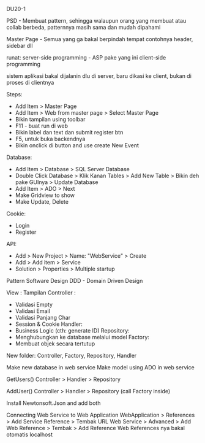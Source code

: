 DU20-1

PSD -  Membuat pattern, sehingga walaupun orang yang membuat atau collab berbeda, patternnya masih sama dan mudah dipahami

Master Page - Semua yang ga bakal berpindah tempat contohnya header, sidebar dll


runat: 
server-side programming - ASP pake yang ini
client-side programming

sistem aplikasi bakal dijalanin dlu di server, baru dikasi ke client, bukan di proses di clientnya

Steps:
- Add Item > Master Page
- Add Item > Web from master page > Select Master Page
- Bikin tampilan using toolbar
- F11 - buat run di web
- Bikin label dan text dan submit register btn
- F5, untuk buka backendnya
- Bikin onclick di button and use create New Event

Database:
- Add Item > Database > SQL Server Database
- Double Click Database > Klik Kanan Tables > Add New Table > Bikin deh pake GUInya > Update Database
- Add Item > ADO > Next
- Make Gridview to show
- Make Update, Delete

Cookie:
- Login
- Register

API:
- Add > New Project > Name: "WebService" > Create
- Add > Add item > Service
- Solution  > Properties > Multiple startup

Pattern Software Design
DDD - Domain Driven Design

View : Tampilan
Controller : 
- Validasi Empty
- Validasi Email
- Validasi Panjang Char
- Session & Cookie
Handler: 
- Business Logic (cth: generate ID)
Repository:
- Menghubungkan ke database melalui model
Factory:
- Membuat objek secara tertutup

New folder: Controller, Factory, Repository, Handler

Make new database in web service
Make model using ADO in web service

GetUsers()
Controller > Handler > Repository

AddUser()
Controller > Handler > Repository (call Factory inside)

Install Newtonsoft.Json and add both


Connecting Web Service to Web Application
WebApplication > References > Add Service Reference > Tembak URL Web Service > Advanced > Add Web Reference > Tembak > Add Reference
Web References nya bakal otomatis localhost
